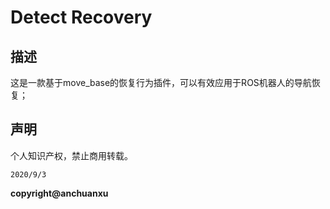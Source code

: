 # Detect Recovery

## 描述

这是一款基于move_base的恢复行为插件，可以有效应用于ROS机器人的导航恢复；

## 声明

个人知识产权，禁止商用转载。

`2020/9/3`

**copyright@anchuanxu**
